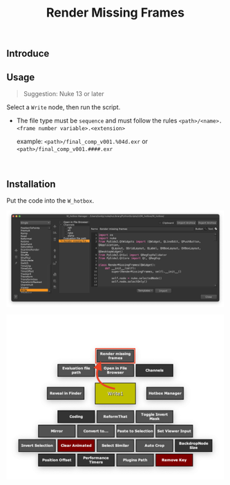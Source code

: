 <h1 align='center'>
  Render Missing Frames
</h1>

<br />

## Introduce


## Usage
> Suggestion: Nuke 13 or later

Select a `Write` node, then run the script.

- The file type must be `sequence` and must follow the rules `<path>/<name>.<frame number variable>.<extension>`

  example: `<path>/final_comp_v001.%04d.exr` or `<path>/final_comp_v001.####.exr`

<br />

## Installation
Put the code into the `W_hotbox`.

![usage 01](./images/usage_01.png)

![usage_02](./images/usage_02.png)

